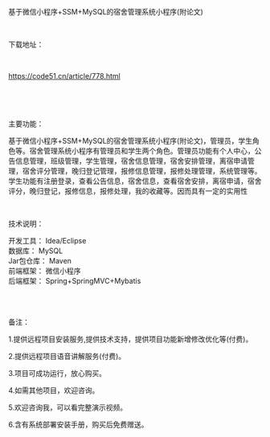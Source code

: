 <p>基于微信小程序+SSM+MySQL的宿舍管理系统小程序(附论文)</p>

<p>&nbsp;</p>

<p>下载地址：</p>

<p>&nbsp;</p>

<p><a href="http://code51.cn/article/778.html">https://code51.cn/article/778.html</a></p>

<p>&nbsp;</p>

<p>&nbsp;</p>

<p>主要功能：</p>

<p><p>基于微信小程序+SSM+MySQL的宿舍管理系统小程序(附论文)，管理员，学生角色等。宿舍管理系统小程序有管理员和学生两个角色。管理员功能有个人中心，公告信息管理，班级管理，学生管理，宿舍信息管理，宿舍安排管理，离宿申请管理，宿舍评分管理，晚归登记管理，报修信息管理，报修处理管理，系统管理等。学生功能有注册登录，查看公告信息，宿舍信息，查看宿舍安排，离宿申请，宿舍评分，晚归登记，报修信息，报修处理，我的收藏等。因而具有一定的实用性</p>
</p>

<p>&nbsp;</p>

<p>技术说明：</p>

<p><p>开发工具： Idea/Eclipse<br />
数据库： MySQL<br />
Jar包仓库： Maven<br />
前端框架： 微信小程序<br />
后端框架： Spring+SpringMVC+Mybatis<br />
&nbsp;</p>
</p>

<p>&nbsp;</p>

<p>备注：</p>

<p>1.提供远程项目安装服务,提供技术支持，提供项目功能新增修改优化等(付费)。</p>

<p>2.提供远程项目语音讲解服务(付费)。</p>

<p>3.项目可成功运行，放心购买。</p>

<p>4.如需其他项目，欢迎咨询。</p>

<p>5.欢迎咨询我，可以看完整演示视频。</p>

<p>6.含有系统部署安装手册，购买后免费赠送。</p>
